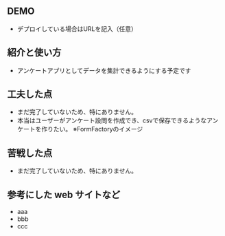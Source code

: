 ## DEMO
  - デプロイしている場合はURLを記入（任意）

## 紹介と使い方
  - アンケートアプリとしてデータを集計できるようにする予定です

## 工夫した点
  - まだ完了していないため、特にありません。
  - 本当はユーザーがアンケート設問を作成でき、csvで保存できるようなアンケートを作りたい。 ※FormFactoryのイメージ
    
## 苦戦した点
  - まだ完了していないため、特にありません。
        
## 参考にした web サイトなど
  - aaa
  - bbb
  - ccc
